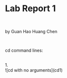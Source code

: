 <h1>Lab Report 1</h1>
<br/>
<p>by Guan Hao Huang Chen</p>
<br/>
<p>cd command lines:</p>
<br/>
1.
<br/>
![cd with no arguments](cd1)
